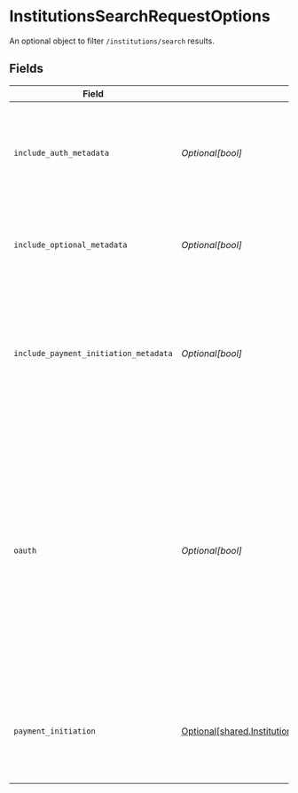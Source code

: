 # InstitutionsSearchRequestOptions

An optional object to filter `/institutions/search` results.


## Fields

| Field                                                                                                                                                                                                                                                                                                | Type                                                                                                                                                                                                                                                                                                 | Required                                                                                                                                                                                                                                                                                             | Description                                                                                                                                                                                                                                                                                          |
| ---------------------------------------------------------------------------------------------------------------------------------------------------------------------------------------------------------------------------------------------------------------------------------------------------- | ---------------------------------------------------------------------------------------------------------------------------------------------------------------------------------------------------------------------------------------------------------------------------------------------------- | ---------------------------------------------------------------------------------------------------------------------------------------------------------------------------------------------------------------------------------------------------------------------------------------------------- | ---------------------------------------------------------------------------------------------------------------------------------------------------------------------------------------------------------------------------------------------------------------------------------------------------- |
| `include_auth_metadata`                                                                                                                                                                                                                                                                              | *Optional[bool]*                                                                                                                                                                                                                                                                                     | :heavy_minus_sign:                                                                                                                                                                                                                                                                                   | When `true`, returns metadata related to the Auth product indicating which auth methods are supported.                                                                                                                                                                                               |
| `include_optional_metadata`                                                                                                                                                                                                                                                                          | *Optional[bool]*                                                                                                                                                                                                                                                                                     | :heavy_minus_sign:                                                                                                                                                                                                                                                                                   | When true, return the institution's homepage URL, logo and primary brand color.                                                                                                                                                                                                                      |
| `include_payment_initiation_metadata`                                                                                                                                                                                                                                                                | *Optional[bool]*                                                                                                                                                                                                                                                                                     | :heavy_minus_sign:                                                                                                                                                                                                                                                                                   | When `true`, returns metadata related to the Payment Initiation product indicating which payment configurations are supported.                                                                                                                                                                       |
| `oauth`                                                                                                                                                                                                                                                                                              | *Optional[bool]*                                                                                                                                                                                                                                                                                     | :heavy_minus_sign:                                                                                                                                                                                                                                                                                   | Limit results to institutions with or without OAuth login flows. Note that institutions will have `oauth` set to `true` if some Items associated with that institution are required to use OAuth flows; institutions in a state of migration to OAuth will have the `oauth` attribute set to `true`. |
| `payment_initiation`                                                                                                                                                                                                                                                                                 | [Optional[shared.InstitutionsSearchPaymentInitiationOptions]](../../models/shared/institutionssearchpaymentinitiationoptions.md)                                                                                                                                                                     | :heavy_minus_sign:                                                                                                                                                                                                                                                                                   | Additional options that will be used to filter institutions by various Payment Initiation configurations.                                                                                                                                                                                            |